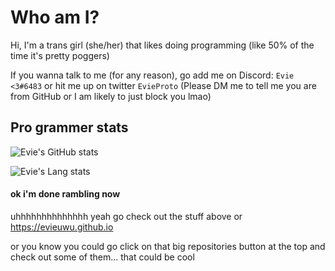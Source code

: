 # Who am I?

Hi, I'm a trans girl (she/her) that likes doing programming (like 50% of the time it's pretty poggers)

If you wanna talk to me (for any reason), go add me on Discord: `Evie <3#6483` or hit me up on twitter `EvieProto` (Please DM me to tell me you are from GitHub or I am likely to just block you lmao)

## Pro grammer stats

![Evie's GitHub stats](https://github-readme-stats.vercel.app/api?username=EvieUwU&show_icons=true&theme=synthwave)

![Evie's Lang stats](https://github-readme-stats.vercel.app/api/top-langs/?username=EvieUwU&langs_count=4&theme=synthwave)

#### ok i'm done rambling now

uhhhhhhhhhhhhhh yeah go check out the stuff above or https://evieuwu.github.io

or you know you could go click on that big repositories button at the top and check out some of them...
that could be cool
